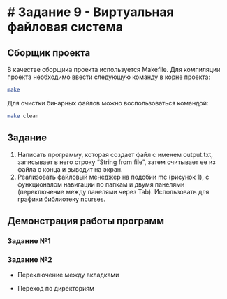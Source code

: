 # # Задание 9 - Виртуальная файловая система
## Сборщик проекта
В качестве сборщика проекта используется Makefile. Для компиляции проекта необходимо ввести следующую команду в корне проекта:
``` bash
make
```

Для очистки бинарных файлов можно воспользоваться командой:
``` bash
make clean
```

## Задание
1) Написать программу, которая создает файл с именем output.txt, записывает в него строку “String from file”, затем считывает ее из файла с конца и выводит на экран.
2) Реализовать файловый менеджер на подобии mc (рисунок 1), с функционалом навигации по папкам и двумя панелями (переключение между панелями через Tab). Использовать для графики библиотеку ncurses.

## Демонстрация работы программ
### Задание №1

### Задание №2
- Переключение между вкладками

- Переход по директориям
